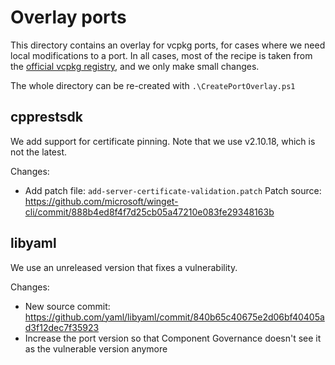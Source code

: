 # Overlay ports

This directory contains an overlay for vcpkg ports, for cases where we need local modifications to a port.
In all cases, most of the recipe is taken from the [official vcpkg registry](https://github.com/Microsoft/vcpkg), and we only make small changes.

The whole directory can be re-created with `.\CreatePortOverlay.ps1`

## cpprestsdk

We add support for certificate pinning.
Note that we use v2.10.18, which is not the latest.

Changes:
* Add patch file: `add-server-certificate-validation.patch`
  Patch source: https://github.com/microsoft/winget-cli/commit/888b4ed8f4f7d25cb05a47210e083fe29348163b

## libyaml

We use an unreleased version that fixes a vulnerability.

Changes:
* New source commit: https://github.com/yaml/libyaml/commit/840b65c40675e2d06bf40405ad3f12dec7f35923
* Increase the port version so that Component Governance doesn't see it as the vulnerable version anymore